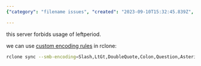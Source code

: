 ```yaml
---
{"category": "filename issues", "created": "2023-09-10T15:32:45.839Z", "date": "2023-09-10 15:32:45", "description": "This text explores the file name issues encountered with Lexar M1 and offers a solution using Rclone's custom encoding rules specifically designed for SMB connections.", "modified": "2023-09-10T15:34:34.753Z", "tags": ["Lexar M1", "filename issues", "Rclone", "custom encoding rules", "SMB connections", "data transfer", "storage solutions"], "title": "filename issue on lexar m1"}

---
```


this server forbids usage of leftperiod.

we can use [custom encoding rules](https://rclone.org/overview/#encoding) in rclone:

```bash
rclone sync --smb-encoding=Slash,LtGt,DoubleQuote,Colon,Question,Asterisk,Pipe,BackSlash,Ctl,RightSpace,RightPeriod,InvalidUtf8,Dot,LeftPeriod <source> <target>

```
